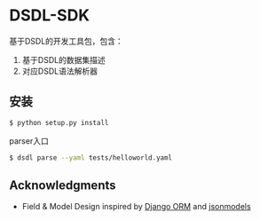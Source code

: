 # DSDL-SDK

基于DSDL的开发工具包，包含：
1. 基于DSDL的数据集描述
2. 对应DSDL语法解析器

## 安装

```bash
$ python setup.py install
```

parser入口

```bash
$ dsdl parse --yaml tests/helloworld.yaml
```


## Acknowledgments

* Field & Model Design inspired by [Django ORM](https://www.djangoproject.com/) and [jsonmodels](https://github.com/jazzband/jsonmodels)

